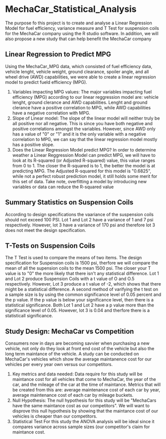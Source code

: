 # MechaCar_Statistical_Analysis
The purpose fo this project is to create and analyse a Linear Regression Model for fuel efficiency, variance measure and T Test for suspension coils for the MechaCar company using the R studio software.  In addition,  we will also propose a new study that can help benefit the MechaCar company   
## Linear Regression to Predict MPG
Using the MechaCar_MPG data, which consisted of fuel efficiency data, vehicle lenght, vehicle weight, ground clearance, spoiler angle, and  all wheel drive (AWD) capabilities, we were able to create a linear regression model to predict fueld efficiency (MPG).  
1. Variables impacting MPG values: 
The major variables impacting fuel efficiency (MPG) according to our linear reggression model are: vehicle lenght, ground clerance and AWD capabilities.  Lenght and ground clerance have a positive correlation to MPG, while AWD capabilities have a negative correlation with MPG. 
2.  Slope of Linear model: 
The slope of the linear model will neither truly be all positive nor all negative.  This is since you have both negative and positive correlations amongst the variables.  However, since AWD only has a value of "0" or "1" and it is the only variable with a negative correlation to MPG, we can say that the linear regression model mostly has a positive slope. 
3.  Does the Linear Regression Model predict MPG?
In order to determine weather a Linear Reggression Model can predict MPG, we will have to look at its R-squared (or Adjusted R-squared) value, this value ranges from 0 to 1. The closer the R-squared is to 1, the better the model is at predicting MPG.  The Adjusted R-squared for this model is "0.6825", while not a perfect robust prediction model, it still holds some merit for this set of data. Take note, overfitting a model by introducing new variables or data can reduce the R-squared value
## Summary Statistics on Suspension Coils
According to design specifications the vaariance of the suspension coils should not exceed 100 PSI. Lot 1 and Lot 2 have a variance of 1 and 7 psi respectively.  However, lot 3 have a variance of 170 psi and therefore lot 3 does not meet the design specification.  

## T-Tests on Suspension Coils
The T Test is used to compare the means of two items.  The design specification for Suspension coils is 1500 psi, therfore we will compare the mean of all the supension coils to the mean 1500 psi. The closer your T value is to "0" the more likely that there isn't any statistical difference.  Lot 1 and Lot 2 produce Suspension Coils with a t value of O and O.5 respectively.  However, Lot 3 produce a t value of -2, which shows that there might be a statistical difference.  A second method of varifying the t test on a sample size is by using the common significance level of 0.05 percent and the p value.  If the p value is below your significance level, then there is a statistical significance. Both Lot 1 and Lot 2 have a p value more than the significance level of 0.05.  However, lot 3 is 0.04 and therfore there is a statisticall significance. 

## Study Design: MechaCar vs Competition
Consumers now in days are becoming savvier when purchasing a new vehicle, not only do they look at front end cost of the vehicle but also the long term maintance of the vehicle.  A study can be conducted on MechaCar's vehicles which show the average maintanence cost for our vehicles per every year own versus our competitors. 
1. Key metrics and data needed:
Data require for this study will be maintance cost for all vehicles that come to MechaCar, the year of the car, and the mileage of the car at the time of maintance. Metrics that will be created from this are: 
average maintenance cost of each car by year,
average maintenance cost of each car by mileage buckets. 
2. Null Hypothesis: 
The null hypothesis for this study will be "MechaCars have the same maintance cost as our competitors".  We will want to disprove this null hypothesis by showing that the maintance cost of our vehicles is cheaper than our competitors. 
3. Statistical Test
For this study the ANOVA analysis will be ideal since it compares variance across sample sizes (our competitor's claim for maintance cost. 